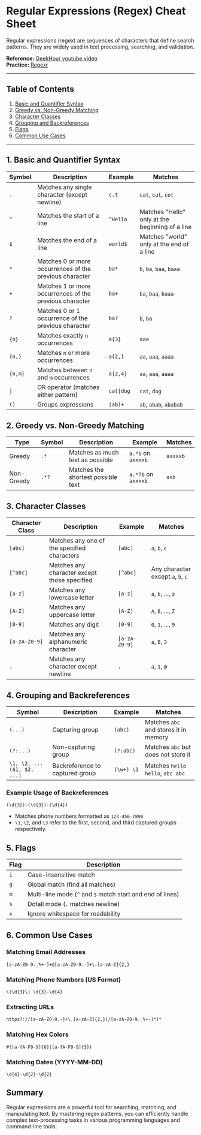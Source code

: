 # Regular Expressions (Regex) Cheat Sheet

Regular expressions (regex) are sequences of characters that define search patterns. They are widely used in text processing, searching, and validation.

**Reference:** [GeekHour youtube video](https://www.youtube.com/watch?v=uPBtum7QRvw)  
**Practice:** [Regexr](https://regexr.com/)

---

## Table of Contents
1. [Basic and Quantifier Syntax](#1-basic-and-quantifier-syntax)
2. [Greedy vs. Non-Greedy Matching](#2-greedy-vs-non-greedy-matching)
3. [Character Classes](#3-character-classes)
4. [Grouping and Backreferences](#4-grouping-and-backreferences)
5. [Flags](#5-flags)
6. [Common Use Cases](#6-common-use-cases)

---

## 1. Basic and Quantifier Syntax

| Symbol | Description | Example | Matches |
|--------|------------|---------|---------|
| `.` | Matches any single character (except newline) | `c.t` | `cat`, `cut`, `cot` |
| `^` | Matches the start of a line | `^Hello` | Matches "Hello" only at the beginning of a line |
| `$` | Matches the end of a line | `world$` | Matches "world" only at the end of a line |
| `*` | Matches 0 or more occurrences of the previous character | `ba*` | `b`, `ba`, `baa`, `baaa` |
| `+` | Matches 1 or more occurrences of the previous character | `ba+` | `ba`, `baa`, `baaa` |
| `?` | Matches 0 or 1 occurrence of the previous character | `ba?` | `b`, `ba` |
| `{n}` | Matches exactly `n` occurrences | `a{3}` | `aaa` |
| `{n,}` | Matches `n` or more occurrences | `a{2,}` | `aa`, `aaa`, `aaaa` |
| `{n,m}` | Matches between `n` and `m` occurrences | `a{2,4}` | `aa`, `aaa`, `aaaa` |
| `\|` | OR operator (matches either pattern) | `cat\|dog` | `cat`, `dog` |
| `()` | Groups expressions | `(ab)+` | `ab`, `abab`, `ababab` |

## 2. Greedy vs. Non-Greedy Matching

| Type | Symbol | Description | Example | Matches |
|------|--------|------------|---------|---------|
| Greedy | `.*` | Matches as much text as possible | `a.*b` on `axxxxb` | `axxxxb` |
| Non-Greedy | `.*?` | Matches the shortest possible text | `a.*?b` on `axxxxb` | `axb` |

## 3. Character Classes

| Character Class | Description | Example | Matches |
|----------------|------------|---------|---------|
| `[abc]` | Matches any one of the specified characters | `[abc]` | `a`, `b`, `c` |
| `[^abc]` | Matches any character except those specified | `[^abc]` | Any character except `a`, `b`, `c` |
| `[a-z]` | Matches any lowercase letter | `[a-z]` | `a`, `b`, ..., `z` |
| `[A-Z]` | Matches any uppercase letter | `[A-Z]` | `A`, `B`, ..., `Z` |
| `[0-9]` | Matches any digit | `[0-9]` | `0`, `1`, ..., `9` |
| `[a-zA-Z0-9]` | Matches any alphanumeric character | `[a-zA-Z0-9]` | `a`, `B`, `3` |
| `.` | Matches any character except newline | `.` | `a`, `1`, `@` |

## 4. Grouping and Backreferences

| Symbol | Description | Example | Matches |
|--------|------------|---------|---------|
| `(...)` | Capturing group | `(abc)` | Matches `abc` and stores it in memory |
| `(?:...)` | Non-capturing group | `(?:abc)` | Matches `abc` but does not store it |
| `\1, \2, ... ($1, $2, ...)` | Backreference to captured group | `(\w+) \1` | Matches `hello hello`, `abc abc` |

### Example Usage of Backreferences

```regex
(\d{3})-(\d{3})-(\d{4})
```
- Matches phone numbers formatted as `123-456-7890`
- `\1`, `\2`, and `\3` refer to the first, second, and third captured groups respectively.

## 5. Flags

| Flag | Description |
|------|------------|
| `i` | Case-insensitive match |
| `g` | Global match (find all matches) |
| `m` | Multi-line mode (`^` and `$` match start and end of lines) |
| `s` | Dotall mode (`.` matches newline) |
| `x` | Ignore whitespace for readability |

## 6. Common Use Cases

### Matching Email Addresses
```regex
[a-zA-Z0-9._%+-]+@[a-zA-Z0-9.-]+\.[a-zA-Z]{2,}
```

### Matching Phone Numbers (US Format)
```regex
\(\d{3}\) \d{3}-\d{4}
```

### Extracting URLs
```regex
https?://[a-zA-Z0-9.-]+\.[a-zA-Z]{2,}(/[a-zA-Z0-9._%+-]*)*
```

### Matching Hex Colors
```regex
#([a-fA-F0-9]{6}|[a-fA-F0-9]{3})
```

### Matching Dates (YYYY-MM-DD)
```regex
\d{4}-\d{2}-\d{2}
```

## Summary
Regular expressions are a powerful tool for searching, matching, and manipulating text. By mastering regex patterns, you can efficiently handle complex text-processing tasks in various programming languages and command-line tools.